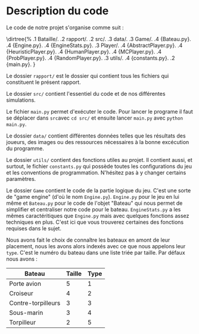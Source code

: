 Description du code
====================

Le code de notre projet s'organise comme suit :

\dirtree{%
    .1 Bataille/.
    .2 rapport/.
    .2 src/.
        .3 data/.
        .3 Game/.
            .4 {Bateau.py}.
            .4 {Engine.py}.
            .4 {EngineStats.py}.
        .3 Player/.
            .4 {AbstractPlayer.py}.
            .4 {HeuristicPlayer.py}.
            .4 {HumanPlayer.py}.
            .4 {MCPlayer.py}.
            .4 {ProbPlayer.py}.
            .4 {RandomPlayer.py}.
        .3 utils/.
            .4 {constants.py}.
    .2 {main.py}.
}

Le dossier `rapport/` est le dossier qui contient tous les fichiers qui constituent le présent rapport.

Le dossier `src/` contient l'essentiel du code et de nos différentes simulations. 

Le fichier `main.py` permet d'exécuter le code. Pour lancer le programe il faut se déplacer dans `src`avec `cd src/` et ensuite lancer `main.py` avec `python main.py`.

Le dossier `data/` contient différentes données telles que les résultats des joueurs, des images ou des ressources nécessaires à la bonne excécution du programme.

Le dossier `utils/` contient des fonctions utiles au projet. Il contient aussi, et surtout, le fichier `constants.py` qui possède toutes les configurations du jeu et les conventions de programmation. N'hésitez pas à y changer certains paramètres.

Le dossier `Game` contient le code de la partie logique du jeu. C'est une sorte de "game engine" (d'où le nom `Engine.py`).
`Engine.py` pour le jeu en lui même et `Bateau.py` pour le code de l'objet "Bateau" qui nous permet de simplifier et centraliser notre code pour le bateau.
`EngineStats.py` a  les mêmes caractéritiques que `Engine.py` mais avec quelques fonctions assez techniques en plus. C'est ici que vous trouverez certaines des fonctions requises dans le sujet.

<!-- TODO Expliquer le type -->

Nous avons fait le choix de connaître les bateaux en amont de leur placement, nous les avons alors indexés avec ce que nous appelons leur `type`.
C'est le numéro du bateau dans une liste triée par taille. Par défaux nous avons :

Bateau              | Taille    | Type
--------------------|-----------|----
Porte avion         | 5         | 1
Croiseur            | 4         | 2
Contre-torpilleurs  | 3         | 3
Sous-marin          | 3         | 4
Torpilleur          | 2         | 5
